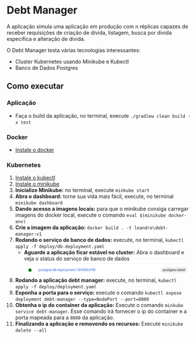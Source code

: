 # Debt Manager

A aplicação simula uma aplicação em produção com n réplicas
capazes de receber requisições de criação de dívida, listagem,
busca por dívida específica e alteração de dívida.

O Debt Manager testa várias tecnologias interessantes:
* Cluster Kubernetes usando Minikube e Kubectl
* Banco de Dados Postgres

## Como executar

### Aplicação
* Faça o build da aplicação, no terminal, execute `./gradlew clean build -x test`
### Docker
* [Instale o docker](https://docs.docker.com/engine/install/ubuntu/)
### Kubernetes
1. [Instale o kubectl](https://kubernetes.io/docs/tasks/tools/install-kubectl-linux/)
1. [Instale o minikube](https://minikube.sigs.k8s.io/docs/start/)
1. **Inicialize Minikube:** no terminal, execute `minkube start`
1. **Abra o dashboard:** torne sua vida mais fácil, execute, no terminal `minikube dashboard`
1. **Dando acesso a imagens locais:** para que o minikube consiga carregar imagens do docker local, execute o comando `eval $(minikube docker-env)`
1. **Crie a imagem da aplicação:** `docker build . -t leandro\debt-manager:v1`
1. **Rodando o serviço de banco de dados:** execute, no terminal, `kubectl apply -f deploy/db-deployment.yaml`
   * **Aguarde a aplicação ficar estável no cluster:** Abra o dashboard e veja o status do serviço de banco de dados
   ![](images/stable-postgres.png)
1. **Rodando a aplicação debt manager:** execute, no terminal, `kubectl apply -f deploy/deployment.yaml`
1. **Exponha a porta para o serviço:** execute o comando `kubectl expose deployment debt-manager --type=NodePort --port=8080`
1. **Obtenha o ip do container da aplicação:** Execute o comando `minkube service debt-manager`. Esse comando 
irá fornecer o ip do container e a porta mapeada para a `8080` da aplicação.
1. **Finalizando a aplicação e removendo os recursos:** Execute `minikube delete --all`

